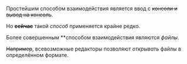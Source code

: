 
Простейшим способом взаимодействия является ввод с ~~консоли и вывод на консоль~~.

Но ~~**сейчас**~~ такой *способ* применяется крайне редко. 

Более совершенным **способом взаимодействия являются *файлы*.

~~Например~~, всевозможные редакторы позволяют *открывать* файлы в определённом формате.